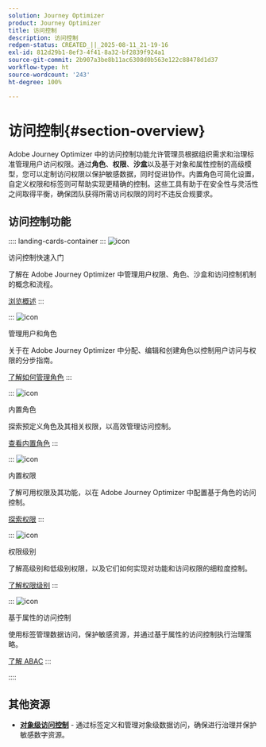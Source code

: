```yaml
---
solution: Journey Optimizer
product: Journey Optimizer
title: 访问控制
description: 访问控制
redpen-status: CREATED_||_2025-08-11_21-19-16
exl-id: 812d29b1-8ef3-4f41-8a32-bf2839f924a1
source-git-commit: 2b907a3be8b11ac6308d0b563e122c88478d1d37
workflow-type: ht
source-wordcount: '243'
ht-degree: 100%

---
```


# 访问控制{#section-overview}

Adobe Journey Optimizer 中的访问控制功能允许管理员根据组织需求和治理标准管理用户访问权限。通过&#x200B;**角色**、**权限**、**沙盒**&#x200B;以及基于对象和属性控制的高级模型，您可以定制访问权限以保护敏感数据，同时促进协作。内置角色可简化设置，自定义权限和标签则可帮助实现更精确的控制。这些工具有助于在安全性与灵活性之间取得平衡，确保团队获得所需访问权限的同时不违反合规要求。

## 访问控制功能

:::: landing-cards-container
:::
![icon](https://cdn.experienceleague.adobe.com/icons/circle-play.svg)

访问控制快速入门

了解在 Adobe Journey Optimizer 中管理用户权限、角色、沙盒和访问控制机制的概念和流程。

[浏览概述](../using/administration/permissions-overview.md)
:::

:::
![icon](https://cdn.experienceleague.adobe.com/icons/list-check.svg)

管理用户和角色

关于在 Adobe Journey Optimizer 中分配、编辑和创建角色以控制用户访问与权限的分步指南。

[了解如何管理角色](../using/administration/permissions.md)
:::

:::
![icon](https://cdn.experienceleague.adobe.com/icons/book.svg?lang=zh-Hans)

内置角色

探索预定义角色及其相关权限，以高效管理访问控制。

[查看内置角色](../using/administration/ootb-product-profiles.md)
:::

:::
![icon](https://cdn.experienceleague.adobe.com/icons/shield-halved.svg?lang=zh-Hans)

内置权限

了解可用权限及其功能，以在 Adobe Journey Optimizer 中配置基于角色的访问控制。

[探索权限](../using/administration/ootb-permissions.md)
:::

:::
![icon](https://cdn.experienceleague.adobe.com/icons/gear.svg?lang=zh-Hans)

权限级别

了解高级别和低级别权限，以及它们如何实现对功能和访问权限的细粒度控制。

[了解权限级别](../using/administration/high-low-permissions.md)
:::

:::
![icon](https://cdn.experienceleague.adobe.com/icons/puzzle-piece.svg?lang=zh-Hans)

基于属性的访问控制

使用标签管理数据访问，保护敏感资源，并通过基于属性的访问控制执行治理策略。

[了解 ABAC](../using/administration/attribute-based-access.md)
:::

::::


## 其他资源

- **[对象级访问控制](../using/administration/object-based-access.md)** - 通过标签定义和管理对象级数据访问，确保进行治理并保护敏感数字资源。
